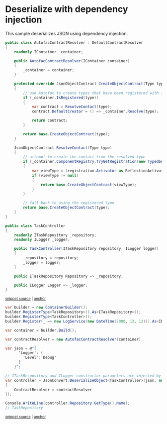 # Deserialize with dependency injection

This sample deserializes JSON using dependency injection.

<!-- snippet: DeserializeWithDependencyInjectionTypes -->
<a id='snippet-deserializewithdependencyinjectiontypes'></a>
```cs
public class AutofacContractResolver : DefaultContractResolver
{
    readonly IContainer _container;

    public AutofacContractResolver(IContainer container)
    {
        _container = container;
    }

    protected override JsonObjectContract CreateObjectContract(Type type)
    {
        // use Autofac to create types that have been registered with it
        if (_container.IsRegistered(type))
        {
            var contract = ResolveContact(type);
            contract.DefaultCreator = () => _container.Resolve(type);

            return contract;
        }

        return base.CreateObjectContract(type);
    }

    JsonObjectContract ResolveContact(Type type)
    {
        // attempt to create the contact from the resolved type
        if (_container.ComponentRegistry.TryGetRegistration(new TypedService(type), out var registration))
        {
            var viewType = (registration.Activator as ReflectionActivator)?.LimitType;
            if (viewType != null)
            {
                return base.CreateObjectContract(viewType);
            }
        }

        // fall back to using the registered type
        return base.CreateObjectContract(type);
    }
}

public class TaskController
{
    readonly ITaskRepository _repository;
    readonly ILogger _logger;

    public TaskController(ITaskRepository repository, ILogger logger)
    {
        _repository = repository;
        _logger = logger;
    }

    public ITaskRepository Repository => _repository;

    public ILogger Logger => _logger;
}
```
<sup><a href='/src/Tests/Documentation/Samples/Serializer/DeserializeWithDependencyInjection.cs#L34-L90' title='Snippet source file'>snippet source</a> | <a href='#snippet-deserializewithdependencyinjectiontypes' title='Start of snippet'>anchor</a></sup>
<!-- endSnippet -->

<!-- snippet: DeserializeWithDependencyInjectionUsage -->
<a id='snippet-deserializewithdependencyinjectionusage'></a>
```cs
var builder = new ContainerBuilder();
builder.RegisterType<TaskRepository>().As<ITaskRepository>();
builder.RegisterType<TaskController>();
builder.Register(_ => new LogService(new DateTime(2000, 12, 12))).As<ILogger>();

var container = builder.Build();

var contractResolver = new AutofacContractResolver(container);

var json = @"{
      'Logger': {
        'Level':'Debug'
      }
    }";

// ITaskRespository and ILogger constructor parameters are injected by Autofac
var controller = JsonConvert.DeserializeObject<TaskController>(json, new JsonSerializerSettings
{
    ContractResolver = contractResolver
});

Console.WriteLine(controller.Repository.GetType().Name);
// TaskRepository
```
<sup><a href='/src/Tests/Documentation/Samples/Serializer/DeserializeWithDependencyInjection.cs#L95-L119' title='Snippet source file'>snippet source</a> | <a href='#snippet-deserializewithdependencyinjectionusage' title='Start of snippet'>anchor</a></sup>
<!-- endSnippet -->

